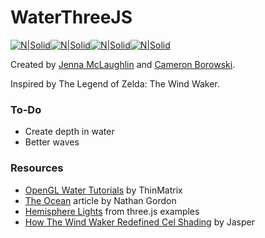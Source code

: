 # WaterThreeJS

[![N|Solid](https://upload.wikimedia.org/wikipedia/commons/thumb/a/a7/React-icon.svg/50px-React-icon.svg.png)](https://react.dev/)[![N|Solid](https://upload.wikimedia.org/wikipedia/commons/thumb/f/f1/Vitejs-logo.svg/50px-Vitejs-logo.svg.png)](https://vite.dev/)[![N|Solid](https://upload.wikimedia.org/wikipedia/commons/thumb/0/02/Babel_Logo.svg/100px-Babel_Logo.svg.png)](https://babeljs.io/)[![N|Solid](https://upload.wikimedia.org/wikipedia/commons/thumb/3/3f/Three.js_Icon.svg/50px-Three.js_Icon.svg.png)](https://threejs.org/)

Created by [Jenna McLaughlin](https://github.com/jennagmclaughlin) and [Cameron Borowski](https://github.com/cam7077).

Inspired by The Legend of Zelda: The Wind Waker.

### To-Do
- Create depth in water
- Better waves

### Resources
- [OpenGL Water Tutorials](https://www.youtube.com/playlist?list=PLRIWtICgwaX23jiqVByUs0bqhnalNTNZh) by ThinMatrix
- [The Ocean](https://medium.com/@gordonnl/the-ocean-170fdfd659f1) article by Nathan Gordon
- [Hemisphere Lights](https://threejs.org/examples/webgl_lights_hemisphere.html) from three.js examples
- [How The Wind Waker Redefined Cel Shading](https://www.youtube.com/watch?v=mnxs6CR6Zrk) by Jasper